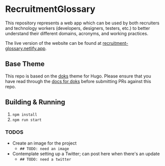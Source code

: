 # RecruitmentGlossary

This repository represents a web app which can be used by both recruiters and technology workers (developers, designers, testers, etc.) to better understand their different domains, acronyms, and working practices.

The live version of the website can be found at [recruitment-glossary.netlify.app](https://recruitment-glossary.netlify.app/).

## Base Theme

This repo is based on the [doks](https://github.com/h-enk/doks) theme for Hugo. Please ensure that you have read through the [docs for doks](https://getdoks.org/docs) before submitting PRs against this repo.

## Building & Running

1. `npm install`
1. `npm run start`

### TODOS

- Create an image for the project
  - `## TODO: need an image`
- Contemplate setting up a Twitter; can post here when there's an update
  - `## TODO: need a twitter`
